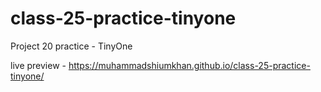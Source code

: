# class-25-practice-tinyone

Project 20 practice - TinyOne

live preview - https://muhammadshiumkhan.github.io/class-25-practice-tinyone/
